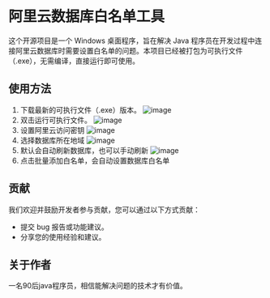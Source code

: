 # 阿里云数据库白名单工具

这个开源项目是一个 Windows 桌面程序，旨在解决 Java 程序员在开发过程中连接阿里云数据库时需要设置白名单的问题。本项目已经被打包为可执行文件（.exe），无需编译，直接运行即可使用。

## 使用方法

1. 下载最新的可执行文件（.exe）版本。
   ![image](https://github.com/xuantiandaozun/ali-rds-write-tools/assets/45837154/44d77742-b04b-4f5f-ba7b-41a20aeba726)
3. 双击运行可执行文件。
   ![image](https://github.com/xuantiandaozun/ali-rds-write-tools/assets/45837154/b6baa7e1-2ae2-4dc7-8667-ea47496bea30)
4. 设置阿里云访问密钥
   ![image](https://github.com/xuantiandaozun/ali-rds-write-tools/assets/45837154/d4e737a4-7919-4b1f-a848-710e2255d8a3)
5. 选择数据库所在地域
   ![image](https://github.com/xuantiandaozun/ali-rds-write-tools/assets/45837154/3bd1414c-49e7-4063-a1a3-438aa9a0a75e)
6. 默认会自动刷新数据库，也可以手动刷新
   ![image](https://github.com/xuantiandaozun/ali-rds-write-tools/assets/45837154/881017cc-e6d3-49f1-ae89-af4bfa34a651)
7. 点击批量添加白名单，会自动设置数据库白名单

## 贡献
我们欢迎并鼓励开发者参与贡献，您可以通过以下方式贡献：
- 提交 bug 报告或功能建议。
- 分享您的使用经验和建议。


## 关于作者
一名90后java程序员，相信能解决问题的技术才有价值。


